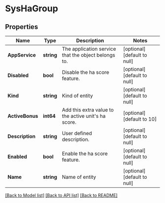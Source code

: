 # SysHaGroup

## Properties
Name | Type | Description | Notes
------------ | ------------- | ------------- | -------------
**AppService** | **string** | The application service that the object belongs to. | [optional] [default to null]
**Disabled** | **bool** | Disable the ha score feature. | [optional] [default to null]
**Kind** | **string** | Kind of entity | [optional] [default to null]
**ActiveBonus** | **int64** | Add this extra value to the active unit&#39;s ha score. | [optional] [default to 10]
**Description** | **string** | User defined description. | [optional] [default to null]
**Enabled** | **bool** | Enable the ha score feature. | [optional] [default to null]
**Name** | **string** | Name of entity | [optional] [default to null]

[[Back to Model list]](../README.md#documentation-for-models) [[Back to API list]](../README.md#documentation-for-api-endpoints) [[Back to README]](../README.md)


